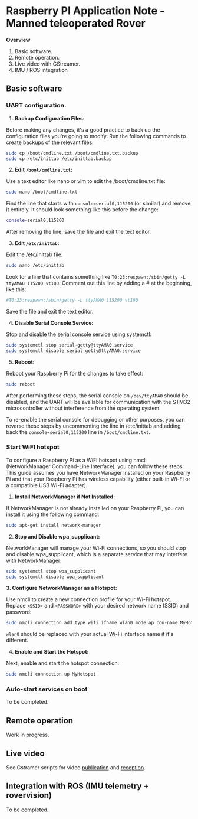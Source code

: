 Raspberry PI Application Note - Manned teleoperated Rover
=========================================================

**Overview**

1. Basic software.
2. Remote operation.
2. Live video with GStreamer.
3. IMU / ROS integration


Basic software
---------------

### UART configuration.

1. **Backup Configuration Files:**

Before making any changes, it's a good practice to back up the configuration files you're going to modify. Run the following commands to create backups of the relevant files:

~~~bash
sudo cp /boot/cmdline.txt /boot/cmdline.txt.backup
sudo cp /etc/inittab /etc/inittab.backup
~~~

2. **Edit `/boot/cmdline.txt`:**

Use a text editor like nano or vim to edit the /boot/cmdline.txt file:

~~~bash
sudo nano /boot/cmdline.txt
~~~

Find the line that starts with `console=serial0,115200` (or similar) and remove it entirely. It should look something like this before the change:

~~~bash
console=serial0,115200
~~~

After removing the line, save the file and exit the text editor.

3. **Edit `/etc/inittab`:**

Edit the /etc/inittab file:

~~~bash
sudo nano /etc/inittab
~~~

Look for a line that contains something like `T0:23:respawn:/sbin/getty -L ttyAMA0 115200 vt100`. Comment out this line by adding a # at the beginning, like this:

~~~bash
#T0:23:respawn:/sbin/getty -L ttyAMA0 115200 vt100
~~~

Save the file and exit the text editor.

4. **Disable Serial Console Service:**

Stop and disable the serial console service using systemctl:

~~~bash
sudo systemctl stop serial-getty@ttyAMA0.service
sudo systemctl disable serial-getty@ttyAMA0.service
~~~

5. **Reboot:**

Reboot your Raspberry Pi for the changes to take effect:

~~~bash
sudo reboot
~~~

After performing these steps, the serial console on `/dev/ttyAMA0` should be disabled, and the UART will be available for communication with the STM32 microcontroller without interference from the operating system.

To re-enable the serial console for debugging or other purposes, you can reverse these steps by uncommenting the line in /etc/inittab and adding back the `console=serial0,115200` line in `/boot/cmdline.txt`.

### Start WiFI hotspot

To configure a Raspberry Pi as a WiFi hotspot using nmcli (NetworkManager Command-Line Interface), you can follow these steps. This guide assumes you have NetworkManager installed on your Raspberry Pi and that your Raspberry Pi has wireless capability (either built-in Wi-Fi or a compatible USB Wi-Fi adapter).

1. **Install NetworkManager if Not Installed:**

If NetworkManager is not already installed on your Raspberry Pi, you can install it using the following command:

~~~bash
sudo apt-get install network-manager
~~~

2. **Stop and Disable wpa_supplicant:**

NetworkManager will manage your Wi-Fi connections, so you should stop and disable wpa_supplicant, which is a separate service that may interfere with NetworkManager:

~~~bash
sudo systemctl stop wpa_supplicant
sudo systemctl disable wpa_supplicant
~~~

**3. Configure NetworkManager as a Hotspot:**

Use nmcli to create a new connection profile for your Wi-Fi hotspot. Replace `<SSID>` and `<PASSWORD>` with your desired network name (SSID) and password:

~~~bash
sudo nmcli connection add type wifi ifname wlan0 mode ap con-name MyHotspot ssid <SSID> 802-11-wireless-security.key-mgmt wpa-psk 802-11-wireless-security.psk <PASSWORD>
~~~

`wlan0` should be replaced with your actual Wi-Fi interface name if it's different.

4. **Enable and Start the Hotspot:**

Next, enable and start the hotspot connection:

~~~bash
sudo nmcli connection up MyHotspot
~~~

### Auto-start services on boot

To be completed.

Remote operation
----------------

Work in progress.


Live video
----------

See Gstramer scripts for video [publication](../Scripts/publish_video.sh) and [reception](../Scripts/receive_video.sh).

Integration with ROS (IMU telemetry + rovervision)
--------------------------------------------------

To be completed.

